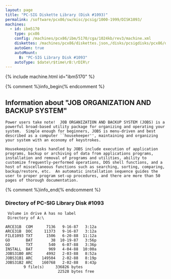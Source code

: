 ```yaml
---
layout: page
title: "PC-SIG Diskette Library (Disk #1093)"
permalink: /software/pcx86/sw/misc/pcsig/1000-1999/DISK1093/
machines:
  - id: ibm5170
    type: pcx86
    config: /machines/pcx86/ibm/5170/cga/1024kb/rev3/machine.xml
    diskettes: /machines/pcx86/diskettes.json,/disks/pcsigdisks/pcx86/diskettes.json
    autoGen: true
    autoMount:
      B: "PC-SIG Library Disk #1093"
    autoType: $date\r$time\rB:\rDIR\r
---
```


{% include machine.html id="ibm5170" %}

{% comment %}info_begin{% endcomment %}

## Information about "JOB ORGANIZATION AND BACKUP SYSTEM"

    Power users take note!  JOB ORGANIZATION AND BACKUP SYSTEM (JOBS) is a
    powerful broad-based utility package for organizing and operating your
    system.  Simple enough for beginners, JOBS is menu-driven and best
    described as a computer ``housekeeper'', maintaining and organizing
    your system with an economy of keystrokes.
    
    Housekeeping tasks handled by JOBS include execution of application
    programs, backup or archiving of data from applications programs,
    installation and removal of programs and utilities, ability to
    customize frequently-performed operations, DOS shell functions, and a
    host of miscellaneous functions such as searching, sorting, comparing,
    backup/restore, etc.  An automatic installation sequence guides the
    user to proper program set-up procedures, and there are more than 50
    pages of thorough documentation.
{% comment %}info_end{% endcomment %}


### Directory of PC-SIG Library Disk #1093

     Volume in drive A has no label
     Directory of A:\

    ARCE31B  COM      7136   9-16-87   3:12a
    ARCE31B  DOC     11373   9-16-87   3:12a
    FILE1093 TXT      1506   6-20-88  11:12a
    GO       BAT        38  10-19-87   3:56p
    GO       TXT       540   6-07-88   3:36p
    INSTALL  BAT       969   4-04-88  10:00a
    JOBS31B0 ARC      4992   2-03-88   8:52a
    JOBS31B1 ARC    149504   2-02-88   8:19p
    JOBS31B2 ARC    160768   2-02-88   8:43p
            9 file(s)     336826 bytes
                           22528 bytes free
